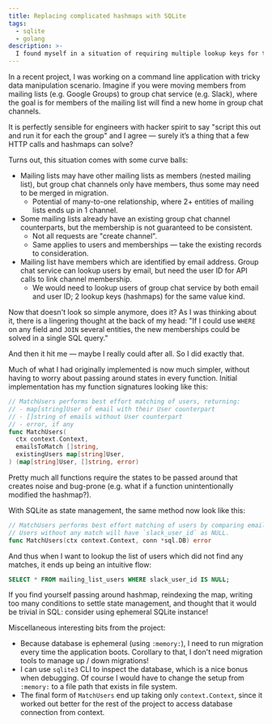 ```yaml
---
title: Replacing complicated hashmaps with SQLite
tags:
  - sqlite
  - golang
description: >-
  I found myself in a situation of requiring multiple lookup keys for the same hashmap, along with other relational complications for a Go CLI application. Unexpectedly, it all becomes easier in SQLite.
---
```


In a recent project, I was working on a command line application with tricky data manipulation scenario. Imagine if you were moving members from mailing lists (e.g. Google Groups) to group chat service (e.g. Slack), where the goal is for members of the mailing list will find a new home in group chat channels.

It is perfectly sensible for engineers with hacker spirit to say "script this out and run it for each the group" and I agree — surely it’s a thing that a few HTTP calls and hashmaps can solve?

Turns out, this situation comes with some curve balls:

- Mailing lists may have other mailing lists as members (nested mailing list), but group chat channels only have members, thus some may need to be merged in migration.
  - Potential of many-to-one relationship, where 2+ entities of mailing lists ends up in 1 channel.
- Some mailing lists already have an existing group chat channel counterparts, but the membership is not guaranteed to be consistent.
  - Not all requests are "create channel".
  - Same applies to users and memberships — take the existing records to consideration.
- Mailing list have members which are identified by email address. Group chat service can lookup users by email, but need the user ID for API calls to link channel membership.
  - We would need to lookup users of group chat service by both email and user ID; 2 lookup keys (hashmaps) for the same value kind.

Now that doesn't look so simple anymore, does it? As I was thinking about it, there is a lingering thought at the back of my head: "If I could use `WHERE` on any field and `JOIN` several entities, the new memberships could be solved in a single SQL query."

And then it hit me — maybe I really could after all. So I did exactly that.

Much of what I had originally implemented is now much simpler, without having to worry about passing around states in every function. Initial implementation has my function signatures looking like this:

```go
// MatchUsers performs best effort matching of users, returning:
// - map[string]User of email with their User counterpart
// - []string of emails without User counterpart
// - error, if any
func MatchUsers(
  ctx context.Context,
  emailsToMatch []string,
  existingUsers map[string]User,
) (map[string]User, []string, error)
```

Pretty much all functions require the states to be passed around that creates noise and bug-prone (e.g. what if a function unintentionally modified the hashmap?).

With SQLite as state management, the same method now look like this:

```go
// MatchUsers performs best effort matching of users by comparing emails.
// Users without any match will have `slack_user_id` as NULL.
func MatchUsers(ctx context.Context, conn *sql.DB) error
```

And thus when I want to lookup the list of users which did not find any matches, it ends up being an intuitive flow:

```sql
SELECT * FROM mailing_list_users WHERE slack_user_id IS NULL;
```

If you find yourself passing around hashmap, reindexing the map, writing too many conditions to settle state management, and thought that it would be trivial in SQL: consider using ephemeral SQLite instance!

Miscellaneous interesting bits from the project:

- Because database is ephemeral (using `:memory:`), I need to run migration every time the application boots. Corollary to that, I don't need migration tools to manage up / down migrations!
- I can use `sqlite3` CLI to inspect the database, which is a nice bonus when debugging. Of course I would have to change the setup from `:memory:` to a file path that exists in file system.
- The final form of `MatchUsers` end up taking only `context.Context`, since it worked out better for the rest of the project to access database connection from context.
